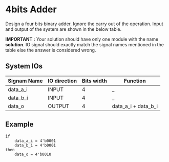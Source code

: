 <!--
name=Simple Adder
major_type=seq
minor_type=test
author=udara
checker=sim_out
language=verilog
excerpt=RTL modules performing arithmatic addition are called Adders. Try implementing four bits adder ignoring the carry out bit
difficulty=easy
points=10
-->

4bits Adder
===========

Design a four bits binary adder. Ignore the carry out of the operation. Input and output of the system are shown in the below table.

**IMPORTANT :** Your solution should have only one module with the name **solution**. IO signal should exactly match the signal names mentioned in the table
else the answer is considered wrong.

System IOs
----------


| Signam Name   | IO direction  | Bits width |  Function               | 
|---------------|---------------|------------|-------------------------| 
| data\_a\_i    | INPUT         | 4          |            _            | 
| data\_b\_i    | INPUT         | 4          |            _            | 
| data\_o       | OUTPUT        | 4          | data\_a\_i + data\_b\_i | 


Example
-------

```
if
    data_a_i = 4'b0001
    data_b_i = 4'b0001
then
    data_o = 4'b0010
```

